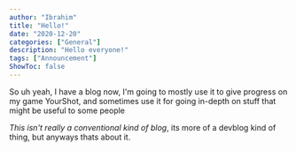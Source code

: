 ```yaml
---
author: "Ibrahim"
title: "Hello!"
date: "2020-12-20"
categories: ["General"]
description: "Hello everyone!"
tags: ["Announcement"]
ShowToc: false
---
```


So uh yeah, I have a blog now, I'm going to mostly use it to give progress on my game YourShot, and sometimes use it for going in-depth on stuff that might be useful to some people

*This isn't really a conventional kind of blog*, its more of a devblog kind of thing, but anyways thats about it.
